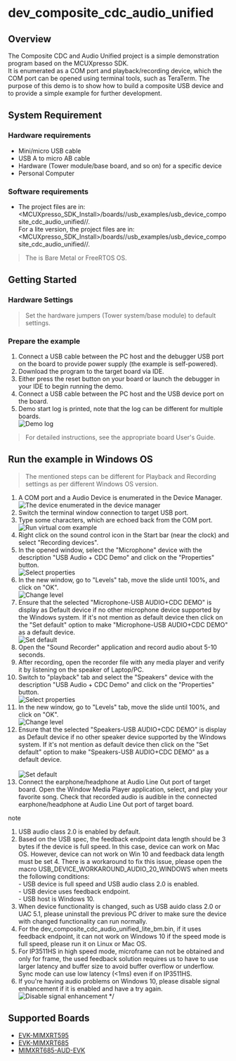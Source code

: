 # dev_composite_cdc_audio_unified




## Overview

The Composite CDC and Audio Unified project is a simple demonstration program based on the MCUXpresso SDK.  
It is enumerated as a COM port and playback/recording device, which the COM port can be opened using terminal tools, such as TeraTerm. 
The purpose of this demo is to show how to build a composite USB device and to provide a simple example for further development.

## System Requirement

### Hardware requirements

- Mini/micro USB cable
- USB A to micro AB cable
- Hardware (Tower module/base board, and so on) for a specific device
- Personal Computer


### Software requirements

- The project files are in: 
<br> <MCUXpresso_SDK_Install>/boards/<board>/usb_examples/usb_device_composite_cdc_audio_unified/<rtos>/<toolchain>.
<br> For a lite version, the project files are in: 
<br> <MCUXpresso_SDK_Install>/boards/<board>/usb_examples/usb_device_composite_cdc_audio_unified/<rtos>/<toolchain>.
> The <rtos> is Bare Metal or FreeRTOS OS.


## Getting Started

### Hardware Settings

> Set the hardware jumpers (Tower system/base module) to default settings.


### Prepare the example 

1.  Connect a USB cable between the PC host and the debugger USB port on the board to provide power supply (the example is self-powered).
2.  Download the program to the target board via IDE.
3.  Either press the reset button on your board or launch the debugger in your IDE to begin running the demo.
4.  Connect a USB cable between the PC host and the USB device port on the board.
5.  Demo start log is printed, note that the log can be different for multiple boards.
<br>![Demo log](usb_device_composite_cdc_audio_unified_start_log.jpg "Demo log")

> For detailed instructions, see the appropriate board User's Guide.


## Run the example in Windows OS

> The mentioned steps can be different for Playback and Recording settings as per different Windows OS version.

1.  A COM port and a Audio Device is enumerated in the Device Manager.
<br>![The device enumerated in the device manager](usb_device_composite_cdc_audio_enumeration.jpg "The device enumerated in the device manager")
2.  Switch the terminal window connection to target USB port.
3.  Type some characters, which are echoed back from the COM port.
<br>![Run virtual com example](usb_device_composite_cdc_audio_vcom_type.jpg "Run virtual com example")
4.  Right click on the sound control icon in the Start bar (near the clock) and select "Recording devices".
5.  In the opened window, select the "Microphone" device with the description "USB Audio + CDC Demo" and click on the "Properties" button.
<br>![Select properties](usb_device_composite_cdc_audio_microphone.jpg "Select properties")
6.  In the new window, go to "Levels" tab, move the slide until 100%, and click on "OK".
<br>![Change level](usb_device_composite_cdc_audio_change_microphone_volume.jpg "Change level")
7.  Ensure that the selected "Microphone-USB AUDIO+CDC DEMO" is display as Default device if no other microphone device supported by the Windows system. If it's not mention as default device then click on the "Set default" option to make "Microphone-USB AUDIO+CDC DEMO" as a default device.
<br>![Set default](usb_device_composite_cdc_audio_microphone_set_default.jpg "Set default")
8.  Open the "Sound Recorder" application and record audio about 5-10 seconds.
9.  After recording, open the recorder file with any media player and verify it by listening on the speaker of Laptop/PC.
10.  Switch to "playback" tab and select the "Speakers" device with the description "USB Audio + CDC Demo" and click on the "Properties" button.
<br>![Select properties](usb_device_composite_cdc_audio_speaker.jpg "Select properties")
11.  In the new window, go to "Levels" tab, move the slide until 100%, and click on "OK".
<br>![Change level](usb_device_composite_cdc_audio_change_speaker_volume.jpg "Change level")
12.  Ensure that the selected "Speakers-USB AUDIO+CDC DEMO" is display as Default device if no other speaker device supported by the Windows system. 
If it's not mention as default device then click on the "Set default" option to make "Speakers-USB AUDIO+CDC DEMO" as a default device.  
<br>![Set default](usb_device_composite_cdc_audio_speaker_set_default.jpg "Set default")
13.  Connect the earphone/headphone at Audio Line Out port of target board. Open the Window Media Player application, select, and play your favorite song. Check that recorded audio is audible in the connected earphone/headphone at Audio Line Out port of target board.

note<br>
1.  USB audio class 2.0 is enabled by default.
2.  Based on the USB spec, the feedback endpoint data length should be 3 bytes if the device is full speed. In this case, device can work on Mac OS. However, device can not work on Win 10 and feedback data length must be set 4. There is a workaround to fix this issue, please open the macro
USB_DEVICE_WORKAROUND_AUDIO_20_WINDOWS when meets the following conditions:
<br> - USB device is full speed and USB audio class 2.0 is enabled.
<br> - USB device uses feedback endpoint.
<br> - USB host is Windows 10.
3.  When device functionality is changed, such as USB auido class 2.0 or UAC 5.1, please uninstall the previous PC driver to make sure the device with changed functionality can run normally.
4.  For the dev_composite_cdc_audio_unified_lite_bm.bin, if it uses feedback endpoint, it can not work on Windows 10 if the speed mode is full speed, please run it on Linux or Mac OS.
5.  For IP3511HS in high speed mode, microframe can not be obtained and only for frame, the used feedback solution requires us to have to use larger latency and buffer size to avoid buffer overflow or underflow. Sync mode can use
    low latency (<1ms) even if on IP3511HS.
6.  If you're having audio problems on Windows 10, please disable signal enhancement if it is enabled and have a try again.
<br>![Disable signal enhancement](usb_device_audio_recorder_signal_enhancement.jpg "Disable signal enhancement")
*/

## Supported Boards
- [EVK-MIMXRT595](../../_boards/evkmimxrt595/usb_examples/usb_device_composite_cdc_audio_unified/example_board_readme.md)
- [EVK-MIMXRT685](../../_boards/evkmimxrt685/usb_examples/usb_device_composite_cdc_audio_unified/example_board_readme.md)
- [MIMXRT685-AUD-EVK](../../_boards/mimxrt685audevk/usb_examples/usb_device_composite_cdc_audio_unified/example_board_readme.md)
